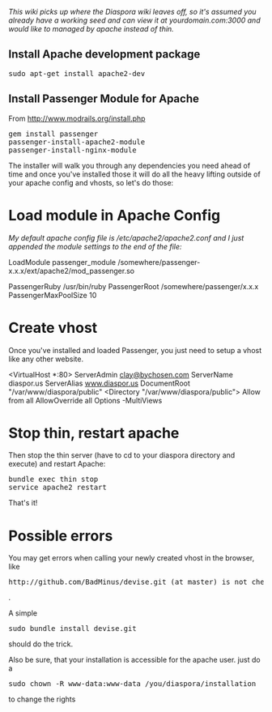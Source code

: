 *This wiki picks up where the Diaspora wiki leaves off, so it's assumed you already have a working seed and can view it at yourdomain.com:3000 and would like to managed by apache instead of thin.*

## Install Apache development package
<pre>
sudo apt-get install apache2-dev
</pre>

## Install Passenger Module for Apache
From http://www.modrails.org/install.php

<pre>
gem install passenger
passenger-install-apache2-module
passenger-install-nginx-module
</pre>

The installer will walk you through any dependencies you need ahead of time and once you've installed those it will do all the heavy lifting outside of your apache config and vhosts, so let's do those:

# Load module in Apache Config
*My default apache config file is /etc/apache2/apache2.conf and I just appended the module settings to the end of the file:*

LoadModule passenger_module /somewhere/passenger-x.x.x/ext/apache2/mod_passenger.so

PassengerRuby /usr/bin/ruby
PassengerRoot /somewhere/passenger/x.x.x
PassengerMaxPoolSize 10

# Create vhost
Once you've installed and loaded Passenger, you just need to setup a vhost like any other website.

<VirtualHost *:80>
        ServerAdmin     clay@bychosen.com
        ServerName      diaspor.us
        ServerAlias     www.diaspor.us
        DocumentRoot    "/var/www/diaspora/public"
          <Directory "/var/www/diaspora/public">
            Allow from all
            AllowOverride all
            Options -MultiViews
          </Directory>
</VirtualHost>

# Stop thin, restart apache
Then stop the thin server (have to cd to your diaspora directory and execute) and restart Apache:

<pre>
bundle exec thin stop
service apache2 restart
</pre>

That's it!

# Possible errors

You may get errors when calling your newly created vhost in the browser, like
<pre>http://github.com/BadMinus/devise.git (at master) is not checked out. Please run `bundle install` (Bundler::GitError)</pre> .

A simple 
<pre>
sudo bundle install devise.git
</pre>
should do the trick.

Also be sure, that your installation is accessible for the apache user. 
just do a
<pre>
sudo chown -R www-data:www-data /you/diaspora/installation
</pre>
to change the rights